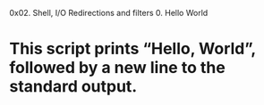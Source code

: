 0x02. Shell, I/O Redirections and filters
0. Hello World
# This script prints “Hello, World”, followed by a new line to the standard output.

